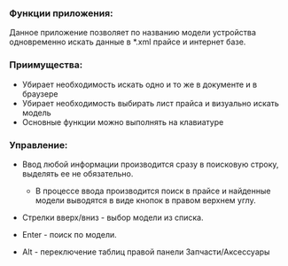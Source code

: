 ### Функции приложения:
Данное приложение позволяет по названию модели устройства одновременно искать данные в *.xml прайсе и интернет базе.
### Приимущества:
+ Убирает необходимость искать одно и то же в документе и в браузере
+ Убирает необходимость выбирать лист прайса и визуально искать модель
+ Основные функции можно выполнять на клавиатуре

### Управление:
+ Ввод любой информации производится сразу в поисковую строку, выделять ее не обязательно.
    - В процессе ввода производится поиск в прайсе и найденные модели выводятся в виде кнопок в правом верхнем углу.
+ Стрелки вверх/вниз - выбор модели из списка.
+ Enter - поиск по модели.

+ Alt - переключение таблиц правой панели Запчасти/Аксессуары